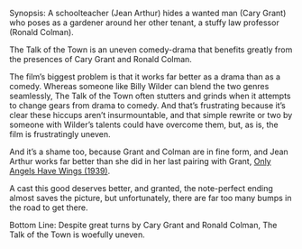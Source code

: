 Synopsis: A schoolteacher (Jean Arthur) hides a wanted man (Cary Grant) who poses as a gardener around her other tenant, a stuffy law professor (Ronald Colman).

The Talk of the Town is an uneven comedy-drama that benefits greatly from the presences of Cary Grant and Ronald Colman.

The film’s biggest problem is that it works far better as a drama than as a comedy.  Whereas someone like Billy Wilder can blend the two genres seamlessly, The Talk of the Town often stutters and grinds when it attempts to change gears from drama to comedy.  And that’s frustrating because it’s clear these hiccups aren’t insurmountable, and that simple rewrite or two by someone with Wilder’s talents could have overcome them, but, as is, the film is frustratingly uneven.

And it’s a shame too, because Grant and Colman are in fine form, and Jean Arthur works far better than she did in her last pairing with Grant, <a href="/browse/reviews/only-angels-have-wings-1939/">Only Angels Have Wings (1939)</a>. 

A cast this good deserves better, and granted, the note-perfect ending almost saves the picture, but unfortunately, there are far too many bumps in the road to get there.

Bottom Line: Despite great turns by Cary Grant and Ronald Colman, The Talk of the Town is woefully uneven.
